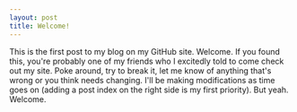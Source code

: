 ```yaml
---
layout: post
title: Welcome!
---
```

This is the first post to my blog on my GitHub site. Welcome. If you found this, you're probably one of my friends who I excitedly told to come check out my site. Poke around, try to break it, let me know of anything that's wrong or you think needs changing. I'll be making modifications as time goes on (adding a post index on the right side is my first priority). But yeah. Welcome.
